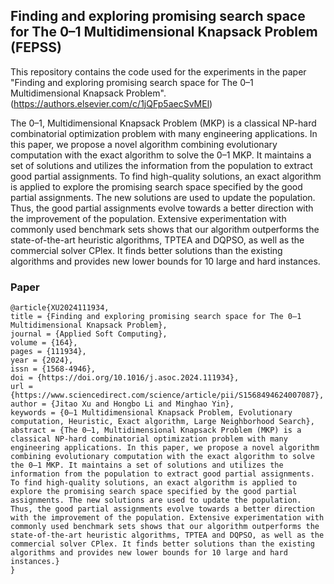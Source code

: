 ## Finding and exploring promising search space for The 0–1 Multidimensional Knapsack Problem (FEPSS)

 This repository contains the code used for the experiments in the paper "Finding and exploring promising search space for The 0–1 Multidimensional Knapsack Problem". (https://authors.elsevier.com/c/1jQFp5aecSvMEl)

 The 0–1, Multidimensional Knapsack Problem (MKP) is a classical NP-hard combinatorial optimization problem with many engineering applications. In this paper, we propose a novel algorithm combining evolutionary computation with the exact algorithm to solve the 0–1 MKP. It maintains a set of solutions and utilizes the information from the population to extract good partial assignments. To find high-quality solutions, an exact algorithm is applied to explore the promising search space specified by the good partial assignments. The new solutions are used to update the population. Thus, the good partial assignments evolve towards a better direction with the improvement of the population. Extensive experimentation with commonly used benchmark sets shows that our algorithm outperforms the state-of-the-art heuristic algorithms, TPTEA and DQPSO, as well as the commercial solver CPlex. It finds better solutions than the existing algorithms and provides new lower bounds for 10 large and hard instances.

 ### Paper

    @article{XU2024111934,
    title = {Finding and exploring promising search space for The 0–1 Multidimensional Knapsack Problem},
    journal = {Applied Soft Computing},
    volume = {164},
    pages = {111934},
    year = {2024},
    issn = {1568-4946},
    doi = {https://doi.org/10.1016/j.asoc.2024.111934},
    url = {https://www.sciencedirect.com/science/article/pii/S1568494624007087},
    author = {Jitao Xu and Hongbo Li and Minghao Yin},
    keywords = {0–1 Multidimensional Knapsack Problem, Evolutionary computation, Heuristic, Exact algorithm, Large Neighborhood Search},
    abstract = {The 0–1, Multidimensional Knapsack Problem (MKP) is a classical NP-hard combinatorial optimization problem with many engineering applications. In this paper, we propose a novel algorithm combining evolutionary computation with the exact algorithm to solve the 0–1 MKP. It maintains a set of solutions and utilizes the information from the population to extract good partial assignments. To find high-quality solutions, an exact algorithm is applied to explore the promising search space specified by the good partial assignments. The new solutions are used to update the population. Thus, the good partial assignments evolve towards a better direction with the improvement of the population. Extensive experimentation with commonly used benchmark sets shows that our algorithm outperforms the state-of-the-art heuristic algorithms, TPTEA and DQPSO, as well as the commercial solver CPlex. It finds better solutions than the existing algorithms and provides new lower bounds for 10 large and hard instances.}
    }